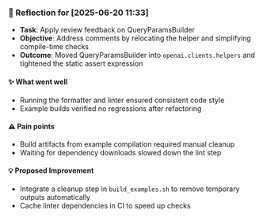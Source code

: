 ### :book: Reflection for [2025-06-20 11:33]
  - **Task**: Apply review feedback on QueryParamsBuilder
  - **Objective**: Address comments by relocating the helper and simplifying compile-time checks
  - **Outcome**: Moved QueryParamsBuilder into `openai.clients.helpers` and tightened the static assert expression

#### :sparkles: What went well
  - Running the formatter and linter ensured consistent code style
  - Example builds verified no regressions after refactoring

#### :warning: Pain points
  - Build artifacts from example compilation required manual cleanup
  - Waiting for dependency downloads slowed down the lint step

#### :bulb: Proposed Improvement
  - Integrate a cleanup step in `build_examples.sh` to remove temporary outputs automatically
  - Cache linter dependencies in CI to speed up checks

